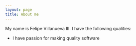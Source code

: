 ```yaml
---
layout: page
title: About me
---
```


My name is Felipe Villanueva III. I have the following qualities:

- I have passion for making quality software
